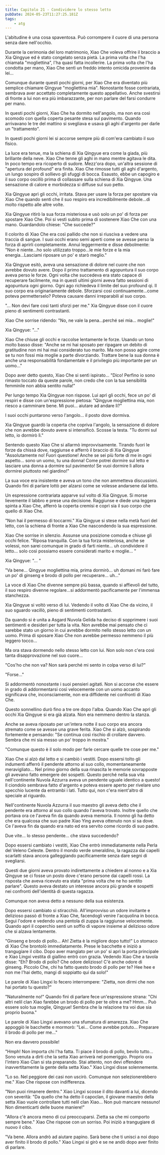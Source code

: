 ```yaml
---
title: Capitolo 21 - Condividere lo stesso letto
pubDate: 2024-05-23T11:27:25.181Z
tags:
    - atg
---
```



L'abitudine è una cosa spaventosa. Può corrompere il cuore di una persona senza dare nell'occhio.


Durante la cerimonia del loro matrimonio, Xiao Che voleva offrire il braccio a Xia Qingyue ed è stato congelato senza pietà. La prima volta che l'ha chiamata "mogliettina", l'ha quasi fatta incollerire. La prima volta che l'ha condotta per mano, Xiao Che sentì un freddo intento omicida provenire da lei... 


Comunque durante questi pochi giorni, per Xiao Che era diventato più semplice chiamare Qingyue "mogliettina mia". Nonostante fosse contrariata, sembrava aver accettato completamente questo appellativo. Anche svestirsi di fronte a lui non era più imbarazzante, per non parlare del farsi condurre per mano.


In questi pochi giorni, Xiao Che ha dormito nell'angolo, ma non era così scomodo con quella coperta pesante stesa sul pavimento. Quando arrivavano le tre del mattino si svegliava e usava gli aghi d'argento per darle un "trattamento".


In questi pochi giorni lei si accorse sempre più di com'era cambiato il suo fisico.


La luce era tenue, ma la schiena di Xia Qingyue era come la giada, più brillante della neve. Xiao Che tenne gli aghi in mano mentre agitava le dita. In poco tempo era ricoperto di sudore. Mezz'ora dopo, un'altra sessione di "apertura del profound" era finita. Xiao Che rimosse tutti gli aghi d'argento, un lungo sospiro di sollievo gli sfuggì di bocca. Esausto, ebbe un capogiro e il suo corpo oscillò prima di collassare sulla schiena di Xia Qingyue. Una sensazione di calore e morbidezza si diffuse sul suo petto.


Xia Qingyue aprì gli occhi, irritata. Stava per usare la forza per spostare via Xiao Che quando sentì che il suo respiro era incredibilmente debole...di molto rispetto alle altre volte.


Xia Qingyue ritirò la sua forza misteriosa e usò solo un po' di forza per spostare Xiao Che. Poi si vestì subito prima di sostenere Xiao Che con una mano. Guardandolo chiese: "Che succede?"


Il colorito di Xiao Che era così pallido che non si riusciva a vedere una traccia di sangue. I suoi occhi erano semi aperti come se avesse perso la forza di aprirli completamente. Annuì leggermente e disse debolmente: "Non è niente...ho solo utilizzato troppo...le mie forze e la mia energia...Lasciami riposare un po' e starò meglio."


Xia Qingyue esitò, aveva una sensazione di dolore nel cuore che non avrebbe dovuto avere. Dopo il primo trattamento di agopuntura il suo corpo aveva perso le forze. Ogni volta che succedeva era stato capace di recuperare facilmente, ma in questi ultimi giorni aveva fatto sessioni di agopuntura ogni giorno. Ogni ago richiedeva il limite del suo profound qi. Il suo corpo era originariamente debole. Sforzarsi così continuamente...come poteva permetterselo? Poteva causare danni irreparabili al suo corpo.


"... Non devi fare così tanti sforzi per me." Xia Qingyue disse con il cuore pieno di sentimenti contrastanti.


Xiao Che sorrise ridendo: "No, ne vale la pena...perché sei mia... moglie!"


Xia Qingyue: "..."


Xiao Che chiuse gli occhi e raccolse lentamente le forze. Usando un tono molto basso disse: "Anche se mi hai sposato per ripagare un debito di gratitudine non mi hai mai considerato tuo marito. Ma non posso agire come se tu non fossi mia moglie a parte divorziando. Trattare bene la sua donna è anche una responsabilità fondamentale e il privilegio più importante per un uomo..."


Dopo aver detto questo, Xiao Che si sentì ispirato... "Dico! Perfino io sono rimasto toccato da queste parole, non credo che con la tua sensibilità femminile non abbia sentito nulla!"


Per lungo tempo Xia Qingyue non rispose. Lui aprì gli occhi, fece un po' di respiri e disse con un'espressione pietosa: "Qingyue mogliettina mia, non riesco a camminare bene. Mi puoi... aiutare ad andare lì?"


I suoi occhi puntarono verso l'angolo... il posto dove dormiva.


Xia Qingyue guardò la coperta che copriva l'angolo, la sensazione di dolore che non avrebbe dovuto avere si intensificò. Scosse la testa. "Tu dormi sul letto, io dormirò lì."


Sentendo questo Xiao Che si allarmò improvvisamente. Tirando fuori le forze da chissà dove, raggiunse e afferrò il braccio di Xia Qingyue "Assolutamente no! Fuori questione! Anche se sei più forte di me in ogni aspetto... sono un uomo, tu una donna! Come potrei dormire sul letto e lasciare una donna a dormire sul pavimento! Se vuoi dormire lì allora dormirei piuttosto nel giardino!"


La sua voce era insistente e aveva un tono che non ammetteva discussioni. Quando finì di parlare lottò per alzarsi come se volesse andarsene dal letto.


Un espressione contrariata apparve sul volto di Xia Qingyue. Si morse lievemente il labbro e prese una decisione. Raggiunse e diede una leggera spinta a Xiao Che, afferrò la coperta cremisi e coprì sia il suo corpo che quello di Xiao Che.


"Non hai il permesso di toccarmi." Xia Qingyue si stese nella metà fuori del letto, con la schiena di fronte a Xiao Che nascondendo la sua espressione.


Xiao Che sorrise in silenzio. Assunse una posizione comoda e chiuse gli occhi felice. "Riposa tranquilla. Con la tua forza misteriosa, anche se volessi, non sarei comunque in grado di farti niente... uh condividere il letto... solo così possiamo essere considerati marito e moglie... "


Xia Qingyue: "... "


"Va bene... Qingyue mogliettina mia, prima dormirò... uh domani mi farò fare un po' di ginseng e brodo di pollo per recuperare... uh..."


La voce di Xiao Che divenne sempre più bassa, quando si affievolì del tutto, il suo respiro divenne regolare...si addormentò pacificamente per l'immensa stanchezza.


Xia Qingyue si voltò verso di lui. Vedendo il volto di Xiao Che da vicino, il suo sguardo vacillò, pieno di sentimenti contrastanti.


Da quando si è unita a Asgard Nuvola Gelida ha deciso di sopprimere i suoi sentimenti e desideri per tutta la vita. Non avrebbe mai pensato che ci sarebbe stato un giorno in cui avrebbe dormito nello stesso letto con un uomo. Prima di sposare Xiao Che non avrebbe permesso nemmeno il più leggero tocco... 


Ma ora stava dormendo nello stesso letto con lui. Non solo non c'era così tanta disapprovazione nel suo cuore... 


"Cos'ho che non va? Non sarà perché mi sento in colpa verso di lui?"


"Forse..."


Si addormentò nonostante i suoi pensieri agitati. Non si accorse che essere in grado di addormentarsi così velocemente con un uomo accanto significava che, inconsciamente, non era diffidente nei confronti di Xiao Che.


Questo sonnellino durò fino a tre ore dopo l'alba. Quando Xiao Che aprì gli occhi Xia Qingyue si era già alzata. Non era nemmeno dentro la stanza.


Anche se aveva riposato per un'intera notte il suo corpo era ancora stremato come se avesse una grave ferita. Xiao Che si alzò, sospirando fortemente e pensando: "Se continua così rischio di crollare davvero. Sembra che mi sia messo un po' troppo in mostra."


"Comunque questo è il solo modo per farle cercare quelle tre cose per me."


Xiao Che si alzò dal letto e si cambiò i vestiti. Dopo essersi tolto gli indumenti afferrò il pendente attorno al suo collo, momentaneamente meravigliato... Nel primo giorno della sua rinascita le memorie sovrapposte gli avevano fatto emergere dei sospetti. Questo perché nella sua vita nell'continente Nuvola Azzurra aveva un pendente uguale identico a questo! Il ciondolo sembrava fatto d'argento e poteva essere aperto per rivelare uno specchio lucente da entrambi i lati. Tutto qui, non c'era nient'altro di speciale al riguardo.


Nell'continente Nuvola Azzurra il suo maestro gli aveva detto che il pendente era attorno al suo collo quando l'aveva trovato. Inoltre quello che portava ora ce l'aveva fin da quando aveva memoria. Il nonno gli ha detto che era qualcosa che suo padre Xiao Ying aveva ottenuto non si sa dove. Ce l'aveva fin da quando era nato ed era servito come ricordo di suo padre.


Due vite... lo stesso pendente... che stava succedendo?


Dopo essersi cambiato i vestiti, Xiao Che entrò immediatamente nella Perla del Veleno Celeste. Dentro il mondo verde smeraldino, la ragazza dai capelli scarlatti stava ancora galleggiando pacificamente senza dare segni di svegliarsi.


Questi due giorni aveva provato indirettamente a chiedere al nonno e a Xia Qingyue se ci fosse un posto dove c'erano persone dai capelli rossi. La risposta che aveva ricevuto era stata "prima volta che ne ho sentito parlare". Questo aveva destato un interesse ancora più grande e sospetti nei confronti dell'identità di questa ragazza.


Comunque non aveva detto a nessuno della sua esistenza.


Dopo essersi cambiato si stiracchiò. All'improvviso un odore invitante e delizioso passò di fronte a Xiao Che, facendogli venire l'acquolina in bocca. Seguì l'odore e vedendo una pentola di zuppa la raggiunse velocemente. Quando aprì il coperchio sentì un soffio di vapore insieme al delizioso odore che si alzava lentamente.


"Ginseng e brodo di pollo... Ah! Zietta è la migliore dopo tutto!" Lo stomaco di Xiao Che brontolò immediatamente. Prese le bacchette e iniziò a trangugiare il cibo. Dopo aver mangiato per un po' si aprì la porta principale e Xiao Lingxi vestita di giallino entrò con grazia. Vedendo Xiao Che a tavola disse: "Eh? Brodo di pollo? Che odore delizioso! C'è anche odore di ginseng. Piccolo Che, chi ha fatto questo brodo di pollo per te? Hee hee e non me l'hai detto, mangi di soppiatto qui da solo!"


Le parole di Xiao Lingxi lo fecero interrompere: "Zietta, non dirmi che non hai portato tu questo?"


"Naturalmente no!" Quando finì di parlare fece un'espressione strana: "Chi altri nelil clan Xiao farebbe un brodo di pollo per te oltre a me? Hmm... Può essere solo tua moglie, Qingyue! Sembra che la relazione tra voi due sia proprio buona."


Le parole di Xiao Lingxi avevano una sfumatura di amarezza. Xiao Che appoggiò le bacchette e mormorò: "Lei... Come avrebbe potuto... Preparare il brodo di pollo per me..."


Non era davvero possibile!


"Hmph! Non importa chi l'ha fatta. Ti piace il brodo di pollo, bevilo tutto... Sono venuta a dirti che la setta Xiao arriverà nel pomeriggio. Proprio ora l'intero Xiao Clan si sta preparando. Stai attento, non devi offendere inavvertitamente la gente della setta Xiao." Xiao Lingxi disse solennemente.


"Lo so. Nel peggiore dei casi non uscirò. Comunque non selezionerebbero me." Xiao Che rispose con indifferenza.


"Non puoi rimanere dentro." Xiao Lingxi scosse il dito davanti a lui, dicendo con severità: "Da quello che ha detto il capoclan, il giovane maestro della setta Xiao vuole controllare tutti nelil clan Xiao... Non può mancare nessuno! Non dimenticarti delle buone maniere!"


"Allora c'è ancora meno di cui preoccuparsi. Zietta sa che mi comporto sempre bene." Xiao Che rispose con un sorriso. Poi iniziò a trangugiare di nuovo il cibo.


"Va bene. Allora andrò ad aiutare papino. Sarà bene che ti unisci a noi dopo aver finito il brodo di pollo." Xiao Lingxi si girò e se ne andò dopo aver finito di parlare.
                                


                                



